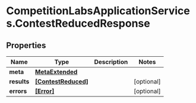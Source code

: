 # CompetitionLabsApplicationServices.ContestReducedResponse

## Properties

Name | Type | Description | Notes
------------ | ------------- | ------------- | -------------
**meta** | [**MetaExtended**](MetaExtended.md) |  | 
**results** | [**[ContestReduced]**](ContestReduced.md) |  | [optional] 
**errors** | [**[Error]**](Error.md) |  | [optional] 


